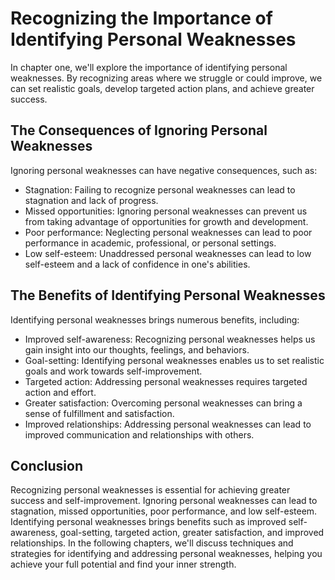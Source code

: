 Recognizing the Importance of Identifying Personal Weaknesses
=========================================================================================================

In chapter one, we'll explore the importance of identifying personal weaknesses. By recognizing areas where we struggle or could improve, we can set realistic goals, develop targeted action plans, and achieve greater success.

The Consequences of Ignoring Personal Weaknesses
------------------------------------------------

Ignoring personal weaknesses can have negative consequences, such as:

* Stagnation: Failing to recognize personal weaknesses can lead to stagnation and lack of progress.
* Missed opportunities: Ignoring personal weaknesses can prevent us from taking advantage of opportunities for growth and development.
* Poor performance: Neglecting personal weaknesses can lead to poor performance in academic, professional, or personal settings.
* Low self-esteem: Unaddressed personal weaknesses can lead to low self-esteem and a lack of confidence in one's abilities.

The Benefits of Identifying Personal Weaknesses
-----------------------------------------------

Identifying personal weaknesses brings numerous benefits, including:

* Improved self-awareness: Recognizing personal weaknesses helps us gain insight into our thoughts, feelings, and behaviors.
* Goal-setting: Identifying personal weaknesses enables us to set realistic goals and work towards self-improvement.
* Targeted action: Addressing personal weaknesses requires targeted action and effort.
* Greater satisfaction: Overcoming personal weaknesses can bring a sense of fulfillment and satisfaction.
* Improved relationships: Addressing personal weaknesses can lead to improved communication and relationships with others.

Conclusion
----------

Recognizing personal weaknesses is essential for achieving greater success and self-improvement. Ignoring personal weaknesses can lead to stagnation, missed opportunities, poor performance, and low self-esteem. Identifying personal weaknesses brings benefits such as improved self-awareness, goal-setting, targeted action, greater satisfaction, and improved relationships. In the following chapters, we'll discuss techniques and strategies for identifying and addressing personal weaknesses, helping you achieve your full potential and find your inner strength.
